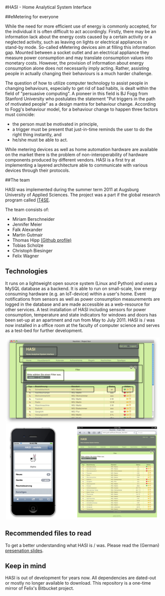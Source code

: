 #HASI - Home Analytical System Interface

##eMetering for everyone

While the need for more efficient use of energy is commonly accepted,
for the individual it is often difficult to act accordingly. Firstly,
there may be an information lack about the energy costs caused by a
certain activity or a neglected activity, such as leaving on lights
or electrical appliances in stand-by mode. So-called eMetering
devices aim at filling this information gap. Mounted between a socket
outlet and an electrical appliance they measure power consumption
and may translate consumption values into monetary costs. However,
the provision of information about energy consumption alone does not
necessarily imply acting. Rather, assisting people in actually
changing their behaviours is a much harder challenge.

The question of how to utilize computer technology to assist people
in changing behaviours, especially to get rid of bad habits,
is dealt within the field of "persuasive computing". A pioneer
in this field is BJ Fogg from Stanford University who postulates
the statement "Put triggers in the path of motivated people"
as a design mantra for behaviour change. According to
Fogg's behaviour model, for a behaviour change to happen
three factors must coincide:
 * the person must be motivated in principle,
 * a trigger must be present that just-in-time reminds
   the user to do the right thing instantly, and 
 * he/she must be able to act.

While metering devices as well as home automation hardware
are available on the market there is the problem of
non-interoperability of hardware components produced
by different vendors. HASI is a first try at implementing
a layered architecture able to communicate with various devices
through their protocols.

##The team

HASI was implemented during the summer term 2011 at
Augsburg University of Applied Sciences. The project was a part if the global research program called [IT4SE](http://it4se.informatik.fh-augsburg.de/project_german.html).

The team consists of:

* Miriam Berschneider
* Jennifer Meier
* Falk Alexander
* Martin Gutmair
* Thomas Hipp [(Github profile)](https://github.com/monstermunchkin)
* Tobias Scholze
* Christoph Biesinger
* Felix Wagner
 
## Technologies
It runs on a lightweight open source system (Linux and Python) and uses a MySQL database as a backend. It is able to run on small-scale, low energy consuming hardware (e.g. an IoT-device) within a user's home. Event notifications from sensors as well as power consumption measurements are logged in the database and are made accessible as a web-resource for other services. A test installation of HASI including sensors for power consumption,
temperature and state indicators for windows and doors has been set-up at an apartment and run from May to July 2011. HASI is / was now installed in a office room at the faculty of computer science and serves as a test-bed for further development.

<center>
<img src="https://github.com/tscholze/py-hasi-home-analytical-system-interface/blob/master/documentation/screenshots/screenshot-annotations-desktop.png" title="Desktop UI with annotations"  width="500"/>

<img src="https://github.com/tscholze/py-hasi-home-analytical-system-interface/blob/master/documentation/screenshots/screenshot-smartphone-tablet-ui.png" title="Smartphone and Tablet UI screenshot" width="500"/>
</center>


## Recommended files to read
To get a better understanding what HASI is / was. Please read the (German) [presenation slides](https://github.com/tscholze/py-hasi-home-analytical-system-interface/blob/master/documentation/hasi_presentation.pdf).

## Keep in mind
HASI is out of development for years now. All dependencies are dated-out or mostly no longer available to download. This repository is a one-time mirror of Felix's Bitbucket project. 
